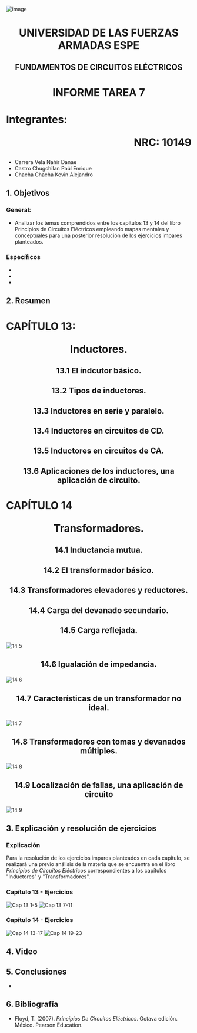 ![image](https://user-images.githubusercontent.com/93786746/140656495-1e9017c5-1622-4145-a547-0ebbe5014f3d.png)
# <p align=center> UNIVERSIDAD DE LAS FUERZAS ARMADAS ESPE 
## <p align=center> FUNDAMENTOS DE CIRCUITOS ELÉCTRICOS
# <p align=center>  INFORME TAREA 7
# Integrantes: <p align=right> NRC: 10149
* Carrera Vela Nahir Danae
* Castro Chugchilan Paúl Enrique
* Chacha Chacha Kevin Alejandro
## 1. Objetivos
  ### General: 
  * Analizar los temas comprendidos entre los capítulos 13 y 14 del libro Principios de Circuitos Eléctricos empleando mapas mentales y conceptuales para una posterior resolución de los ejercicios impares planteados.
  ### Específicos
  * 
  * 
  * 
## 2. Resumen
  # CAPÍTULO 13: <p align=center> Inductores.
## <p align=center> 13.1 El indcutor básico.

## <p align=center> 13.2 Tipos de inductores.

## <p align=center> 13.3 Inductores en serie y paralelo.

## <p align=center> 13.4 Inductores en circuitos de CD. 

## <p align=center> 13.5 Inductores en circuitos de CA.

## <p align=center> 13.6 Aplicaciones de los inductores, una aplicación de circuito.
  
  # CAPÍTULO 14 <p align=center> Transformadores.
    
## <p align=center> 14.1 Inductancia mutua.

## <p align=center> 14.2 El transformador básico.

## <p align=center> 14.3 Transformadores elevadores y reductores.

## <p align=center> 14.4  Carga del devanado secundario.

## <p align=center> 14.5   Carga reflejada.
![14 5](https://user-images.githubusercontent.com/93829962/153100052-4c4c54d6-6dd8-457d-bf49-ecb269a3ebc0.jpeg)

## <p align=center> 14.6  Igualación de impedancia.
![14 6](https://user-images.githubusercontent.com/93829962/153100058-dc918e93-b197-428d-9388-04765eb40aa9.jpeg)

## <p align=center> 14.7  Características de un transformador no ideal.  
![14 7](https://user-images.githubusercontent.com/93829962/153100066-9e786cf3-a852-4832-adc2-60521b2c811d.jpeg)

## <p align=center> 14.8  Transformadores con tomas y devanados múltiples. 
![14 8](https://user-images.githubusercontent.com/93829962/153100084-0bb28893-f208-4f36-89d0-a61e4b17c7b6.jpeg)

## <p align=center> 14.9  Localización de fallas, una aplicación de circuito 
![14 9](https://user-images.githubusercontent.com/93829962/153100092-c360e5d1-3c85-4def-8585-9e10ce31975f.jpeg)

## 3. Explicación y resolución de ejercicios
  ### Explicación
   Para la resolución de los ejercicios impares planteados en cada capítulo, se realizará una previo análisis de la materia que se encuentra en el libro _Principios de Circuitos Eléctricos_ correspondientes a los capítulos "Inductores" y "Transformadores".
  
  ### Capítulo 13 - Ejercicios
![Cap 13 1-5](https://user-images.githubusercontent.com/93829962/153108824-cb3f6e69-5069-47d9-95f4-11be8ebed448.JPG)
![Cap 13 7-11](https://user-images.githubusercontent.com/93829962/153108835-c503b503-536c-427b-8aa4-cf2dab8ee6ea.JPG)

  ### Capítulo 14 - Ejercicios
![Cap 14 13-17](https://user-images.githubusercontent.com/93829962/153108846-6b31ce06-d1de-4e45-ad0a-6f3cc308aef0.JPG)
![Cap 14 19-23](https://user-images.githubusercontent.com/93829962/153108853-a5c89810-43f8-47f3-b00f-3948ac9e2148.JPG)

## 4. Video

## 5. Conclusiones
  * 
## 6. Bibliografía
  * Floyd, T. (2007). _Principios De Circuitos Eléctricos_. Octava edición. México. Pearson Education.
